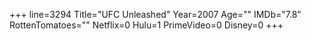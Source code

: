 +++
line=3294
Title="UFC Unleashed"
Year=2007
Age=""
IMDb="7.8"
RottenTomatoes=""
Netflix=0
Hulu=1
PrimeVideo=0
Disney=0
+++

